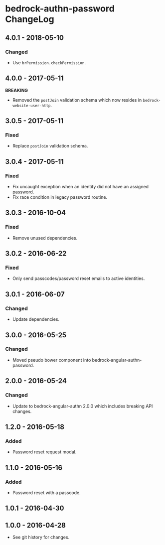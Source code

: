 # bedrock-authn-password ChangeLog

## 4.0.1 - 2018-05-10

### Changed
- Use `brPermission.checkPermission`.

## 4.0.0 - 2017-05-11

**BREAKING**
- Removed the `postJoin` validation schema which now resides in
  `bedrock-website-user-http`.

## 3.0.5 - 2017-05-11

### Fixed
- Replace `postJoin` validation schema.

## 3.0.4 - 2017-05-11

### Fixed
- Fix uncaught exception when an identity did not have an assigned password.
- Fix race condition in legacy password routine.

## 3.0.3 - 2016-10-04

### Fixed
- Remove unused dependencies.

## 3.0.2 - 2016-06-22

### Fixed
- Only send passcodes/password reset emails to active identities.

## 3.0.1 - 2016-06-07

### Changed
- Update dependencies.

## 3.0.0 - 2016-05-25

### Changed
- Moved pseudo bower component into bedrock-angular-authn-password.

## 2.0.0 - 2016-05-24

### Changed
- Update to bedrock-angular-authn 2.0.0 which includes breaking API changes.

## 1.2.0 - 2016-05-18

### Added
- Password reset request modal.

## 1.1.0 - 2016-05-16

### Added
- Password reset with a passcode.

## 1.0.1 - 2016-04-30

## 1.0.0 - 2016-04-28

- See git history for changes.

